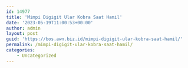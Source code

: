 ```yaml
---
id: 14977
title: 'Mimpi Digigit Ular Kobra Saat Hamil'
date: '2023-05-19T11:00:53+00:00'
author: admin
layout: post
guid: 'https://bos.awn.biz.id/mimpi-digigit-ular-kobra-saat-hamil/'
permalink: /mimpi-digigit-ular-kobra-saat-hamil/
categories:
    - Uncategorized
---
```



